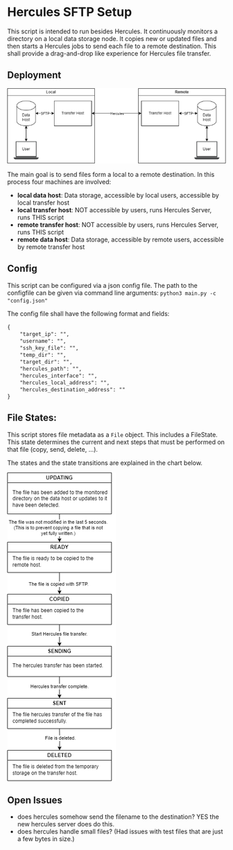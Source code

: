 # Hercules SFTP Setup
This script is intended to run besides Hercules. It continuously monitors a directory on a local data storage node. It copies new or updated files and then starts a Hercules jobs to send each file to a remote destination. This shall provide a drag-and-drop like experience for Hercules file transfer.

## Deployment
![Image](docs/deployment.drawio.png "Deployment")

The main goal is to send files form a local to a remote destination. In this process four machines are involved:

- **local data host**: Data storage, accessible by local users, accessible by local transfer host
- **local transfer host**: NOT accessible by users, runs Hercules Server, runs THIS script
- **remote transfer host**: NOT accessible by users, runs Hercules Server, runs THIS script
- **remote data host**: Data storage, accessible by remote users, accessible by remote transfer host

## Config
This script can be configured via a json config file. The path to the configfile can be given via command line arguments: `python3 main.py -c "config.json"`

The config file shall have the following format and fields:
```
{
    "target_ip": "", 
    "username": "",
    "ssh_key_file": "",
    "temp_dir": "",
    "target_dir": "",
    "hercules_path": "",
    "hercules_interface": "",
    "hercules_local_address": "",
    "hercules_destination_address": ""
}
```

## File States: 
This script stores file metadata as a `File` object. This includes a FileState. This state determines the current and next steps that must be performed on that file (copy, send, delete, ...).

The states and the state transitions are explained in the chart below.

![Image](docs/file_states.drawio.png "File States")


## Open Issues
- does hercules somehow send the filename to the destination? YES the new hercules server does do this.
- does hercules handle small files? (Had issues with test files that are just a few bytes in size.)
